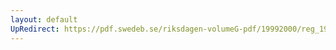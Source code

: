 ```yaml
---
layout: default
UpRedirect: https://pdf.swedeb.se/riksdagen-volumeG-pdf/19992000/reg_19992000/reg_19992000_0001.pdf
---
```

